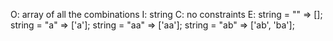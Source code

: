O: array of all the combinations
I: string
C: no constraints
E:
string = "" => [];
string = "a" => ['a'];
string = "aa" => ['aa'];
string = "ab" => ['ab', 'ba'];


